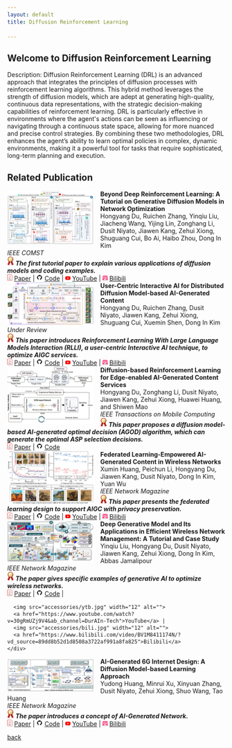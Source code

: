 ```yaml
---
layout: default
title: Diffusion Reinforcement Learning

---
```


## Welcome to Diffusion Reinforcement Learning
Description: Diffusion Reinforcement Learning (DRL) is an advanced approach that integrates the principles of diffusion processes with reinforcement learning algorithms. This hybrid method leverages the strength of diffusion models, which are adept at generating high-quality, continuous data representations, with the strategic decision-making capabilities of reinforcement learning. DRL is particularly effective in environments where the agent's actions can be seen as influencing or navigating through a continuous state space, allowing for more nuanced and precise control strategies. By combining these two methodologies, DRL enhances the agent’s ability to learn optimal policies in complex, dynamic environments, making it a powerful tool for tasks that require sophisticated, long-term planning and execution.

## Related Publication
<style>
    .content-wrapper {
        margin-left: 100px;
    }
    td, th {
        padding: 8px;
        border-bottom: 1px solid #ddd;
    }
    img.responsive-img {
        float: left;  /* 使图片浮动到左侧 */
        margin-right: 15px; /* 在图片和文字之间添加间隙 */
        width: 50%; /* 设置图片宽度，可以根据实际需要调整 */
        max-width: 100%;
        height: auto;
    }
    /* 响应式设计：当屏幕尺寸小于600px时，简化布局 */
    @media screen and (max-width: 600px) {
        .content-wrapper {
            margin-left: 10px;
        }
        .responsive-img {
            width: 100%; /* 在小屏幕上让图片占满整个宽度 */
        }
        td {
            display: block; /* 单元格表现为块元素 */
        }
    }
</style>





<div class="publication-container">
  <div class="publication-image">
    <a href="https://hongyangdu.github.io/GDMOPT/">
      <img class="responsive-img" src="accessories/GDMOPT1.png" style="width:200px; height:auto;" alt="">
    </a>
  </div>
  <div class="publication-details">
    <b>Beyond Deep Reinforcement Learning: A Tutorial on Generative Diffusion Models in Network Optimization</b><br>
    Hongyang Du, Ruichen Zhang, Yinqiu Liu, Jiacheng Wang, Yijing Lin, Zonghang Li, Dusit Niyato, Jiawen Kang, Zehui Xiong, Shuguang Cui, Bo Ai, Haibo Zhou, Dong In Kim<br>
    <em>IEEE COMST</em><br>
    <div class="publication-links">
      <em>
        <img src="accessories/gold_medal.png" width="15" alt=""> 
        <b class="publication-title">The first tutorial paper to explain various applications of diffusion models and coding examples.</b>
      </em><br>
      <img src="accessories/pdf.jpg" width="12" alt=""> 
      <a href="https://arxiv.org/pdf/2308.05384.pdf">Paper</a> |
      <img src="accessories/github_icon.jpg" width="15" alt=""> 
      <a href="https://hongyangdu.github.io/GDMOPT/">Code</a> |
      <img src="accessories/ytb.jpg" width="12" alt="">
      <a href="https://www.youtube.com/watch?v=-vK1eNtSxOA&t=697s&ab_channel=DurAIn-Tech">YouTube</a> |
      <img src="accessories/bili.jpg" width="12" alt="">
      <a href="https://www.bilibili.com/video/BV1Dm4y157yg/?spm_id_from=333.999.0.0">Bilibili</a>
    </div>
  </div>
</div>

<!-- Publication 2 -->
<div class="publication-container">
  <div class="publication-image">
    <a href="https://hongyangdu.github.io/DistributedDiffusion/">
      <img class="responsive-img" src="accessories/duuser.png" style="width:200px; height:auto;" alt="">
    </a>
  </div>
  <div class="publication-details">
    <b>User-Centric Interactive AI for Distributed Diffusion Model-based AI-Generated Content</b><br>
    Hongyang Du, Ruichen Zhang, Dusit Niyato, Jiawen Kang, Zehui Xiong, Shuguang Cui, Xuemin Shen, Dong In Kim<br>
    <em>Under Review</em><br>
    <div class="publication-links">
      <em>
        <img src="accessories/gold_medal.png" width="15" alt=""> 
        <b class="publication-title">This paper introduces Reinforcement Learning With Large Language Models Interaction (RLLI), a user-centric Interactive AI technique, to optimize AIGC services.</b>
      </em><br>
      <img src="accessories/pdf.jpg" width="12" alt=""> 
      <a href="https://arxiv.org/pdf/2311.11094.pdf">Paper</a> |
      <img src="accessories/github_icon.jpg" width="15" alt=""> 
      <a href="https://hongyangdu.github.io/DistributedDiffusion/">Code</a> |
      <img src="accessories/ytb.jpg" width="12" alt="">
      <a href="https://www.youtube.com/watch?v=Vva-skuHBC4&ab_channel=DurAIn-Tech%E6%B8%A1%E9%9B%A8%E7%A7%91%E6%8A%80">YouTube</a> |
      <img src="accessories/bili.jpg" width="12" alt="">
      <a href="https://www.bilibili.com/video/BV1kC4y1w7mY/?spm_id_from=333.337.search-card.all.click&vd_source=7a1cccf64fe5f606a2b055b2b18fbfb9">Bilibili</a>
    </div>
  </div>
</div>

<!-- Publication 3 -->
<div class="publication-container">
  <div class="publication-image">
    <a href="https://arxiv.org/abs/2303.13052">
      <img class="responsive-img" src="accessories/dutmc.png" style="width:200px; height:auto;" alt="">
    </a>
  </div>
  <div class="publication-details">
    <b>Diffusion-based Reinforcement Learning for Edge-enabled AI-Generated Content Services</b><br>
    Hongyang Du, Zonghang Li, Dusit Niyato, Jiawen Kang, Zehui Xiong, Huawei Huang, and Shiwen Mao<br>
    <em>IEEE Transactions on Mobile Computing</em><br>
    <div class="publication-links">
      <em>
        <img src="accessories/gold_medal.png" width="15" alt=""> 
        <b class="publication-title">This paper proposes a diffusion model-based AI-generated optimal decision (AGOD) algorithm, which can generate the optimal ASP selection decisions.</b>
      </em><br>
      <img src="accessories/pdf.jpg" width="12" alt=""> 
      <a href="https://arxiv.org/pdf/2303.13052.pdf">Paper</a> |
      <img src="accessories/github_icon.jpg" width="15" alt=""> 
      <a href="https://github.com/Lizonghang/AGOD">Code</a>
    </div>
  </div>
</div>



<!-- Publication 4 -->
<div class="publication-container">
  <div class="publication-image">
    <a href="https://arxiv.org/abs/2307.07146">
      <img class="responsive-img" src="accessories/xuminfl.png" style="width:200px; height:auto;" alt="">
    </a>
  </div>
  <div class="publication-details">
    <b>Federated Learning-Empowered AI-Generated Content in Wireless Networks</b><br>
    Xumin Huang, Peichun Li, Hongyang Du, Jiawen Kang, Dusit Niyato, Dong In Kim, Yuan Wu<br>
    <em>IEEE Network Magazine</em><br>
    <div class="publication-links">
      <em>
        <img src="accessories/gold_medal.png" width="15" alt=""> 
        <b class="publication-title">This paper presents the federated learning design to support AIGC with privacy preservation.</b>
      </em><br>
      <img src="accessories/pdf.jpg" width="12" alt=""> 
      <a href="https://arxiv.org/pdf/2307.07146.pdf">Paper</a> |
      <img src="accessories/github_icon.jpg" width="15" alt=""> 
      <a href="https://hongyangdu.github.io/DistributedDiffusion/">Code</a> |
      <img src="accessories/ytb.jpg" width="12" alt="">
      <a href="https://www.youtube.com/watch?v=1anrIJeyqtw">YouTube</a> |
      <img src="accessories/bili.jpg" width="12" alt="">
      <a href="https://www.bilibili.com/video/BV1GB4y1Z7Mr/?spm_id_from=333.999.0.0">Bilibili</a>
    </div>
  </div>
</div>


<!-- Publication 5 -->
<div class="publication-container">
  <div class="publication-image">
    <a href="https://arxiv.org/abs/2303.17114">
      <img class="responsive-img" src="accessories/yqgm.png" style="width:200px; height:auto;" alt="">
    </a>
  </div>
  <div class="publication-details">
    <b>Deep Generative Model and Its Applications in Efficient Wireless Network Management: A Tutorial and Case Study</b><br>
    Yinqiu Liu, Hongyang Du, Dusit Niyato, Jiawen Kang, Zehui Xiong, Dong In Kim, Abbas Jamalipour<br>
    <em>IEEE Network Magazine</em><br>
    <div class="publication-links">
      <em>
        <img src="accessories/gold_medal.png" width="15" alt=""> 
        <b class="publication-title">The paper gives specific examples of generative AI to optimize wireless networks.</b>
      </em><br>
      <img src="accessories/pdf.jpg" width="12" alt=""> 
      <a href="https://arxiv.org/pdf/2303.17114.pdf">Paper</a> |
      <img src="accessories/github_icon.jpg" width="15" alt=""> 
      <a href="https://hongyangdu.github.io/DistributedDiffusion/">Code</a> |
      
      <img src="accessories/ytb.jpg" width="12" alt="">
      <a href="https://www.youtube.com/watch?v=30gRmUZj9V4&ab_channel=DurAIn-Tech">YouTube</a> |
      <img src="accessories/bili.jpg" width="12" alt="">
      <a href="https://www.bilibili.com/video/BV1M8411174N/?vd_source=89dd8b52d1d8508a3722af991a8fa825">Bilibili</a>
    </div>
  </div>
</div>

<!-- Publication 6-->
<div class="publication-container">
  <div class="publication-image">
    <a href="https://arxiv.org/abs/2303.13869">
      <img class="responsive-img" src="accessories/yud.png" style="width:200px; height:auto;" alt="">
    </a>
  </div>
  <div class="publication-details">
    <b>AI-Generated 6G Internet Design: A Diffusion Model-based Learning Approach</b><br>
    Yudong Huang, Minrui Xu, Xinyuan Zhang, Dusit Niyato, Zehui Xiong, Shuo Wang, Tao Huang<br>
    <em>IEEE Network Magazine</em><br>
    <div class="publication-links">
      <em>
        <img src="accessories/gold_medal.png" width="15" alt=""> 
        <b class="publication-title">The paper introduces a concept of AI-Generated Network.</b>
      </em><br>
      <img src="accessories/pdf.jpg" width="12" alt=""> 
      <a href="https://arxiv.org/abs/2303.13869">Paper</a> |
      <img src="accessories/github_icon.jpg" width="15" alt=""> 
      <a href="https://hongyangdu.github.io/DistributedDiffusion/">Code</a> |
      <img src="accessories/ytb.jpg" width="12" alt="">
      <a href="https://www.youtube.com/watch?v=WoEHUlADJbk">YouTube</a> |
      <img src="accessories/bili.jpg" width="12" alt="">
      <a href="https://www.bilibili.com/video/BV1Aw411C7M2/?spm_id_from=333.999.0.0">Bilibili</a>
    </div>
  </div>
</div>


[back](./)
